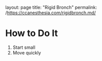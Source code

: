 layout: page
title: "Rigid Bronch"
permalink: /https://ccanesthesia.com/rigidbronch.md/

# How to Do It

1. Start small
2. Move quickly
